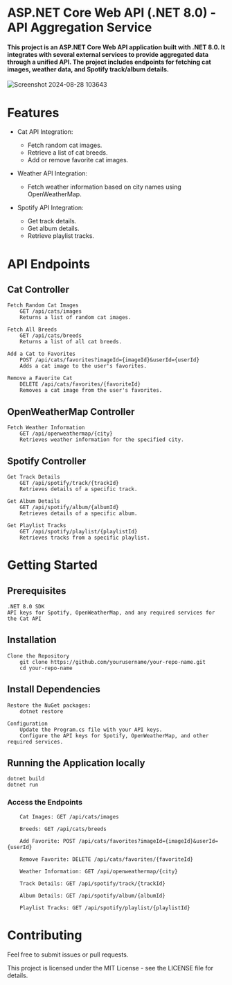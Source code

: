 # ASP.NET Core Web API (.NET 8.0) - API Aggregation Service

#### This project is an ASP.NET Core Web API application built with .NET 8.0. It integrates with several external services to provide aggregated data through a unified API. The project includes endpoints for fetching cat images, weather data, and Spotify track/album details.
![Screenshot 2024-08-28 103643](https://github.com/user-attachments/assets/e92560e8-1fdd-4aac-816f-49c2f2026051)

# Features

- Cat API Integration:
  - Fetch random cat images.
  - Retrieve a list of cat breeds.
  - Add or remove favorite cat images.

- Weather API Integration:
  - Fetch weather information based on city names using OpenWeatherMap.

- Spotify API Integration:
  - Get track details.
  - Get album details.
  - Retrieve playlist tracks.

# API Endpoints
## Cat Controller

    Fetch Random Cat Images
        GET /api/cats/images
        Returns a list of random cat images.

    Fetch All Breeds
        GET /api/cats/breeds
        Returns a list of all cat breeds.

    Add a Cat to Favorites
        POST /api/cats/favorites?imageId={imageId}&userId={userId}
        Adds a cat image to the user's favorites.

    Remove a Favorite Cat
        DELETE /api/cats/favorites/{favoriteId}
        Removes a cat image from the user's favorites.

## OpenWeatherMap Controller

    Fetch Weather Information
        GET /api/openweathermap/{city}
        Retrieves weather information for the specified city.

## Spotify Controller

    Get Track Details
        GET /api/spotify/track/{trackId}
        Retrieves details of a specific track.

    Get Album Details
        GET /api/spotify/album/{albumId}
        Retrieves details of a specific album.

    Get Playlist Tracks
        GET /api/spotify/playlist/{playlistId}
        Retrieves tracks from a specific playlist.

# Getting Started
## Prerequisites

    .NET 8.0 SDK
    API keys for Spotify, OpenWeatherMap, and any required services for the Cat API

## Installation

    Clone the Repository
        git clone https://github.com/yourusername/your-repo-name.git
        cd your-repo-name

## Install Dependencies

    Restore the NuGet packages:
        dotnet restore

    Configuration
        Update the Program.cs file with your API keys.
        Configure the API keys for Spotify, OpenWeatherMap, and other required services.

## Running the Application locally

    dotnet build
    dotnet run

### Access the Endpoints

        Cat Images: GET /api/cats/images

        Breeds: GET /api/cats/breeds

        Add Favorite: POST /api/cats/favorites?imageId={imageId}&userId={userId}

        Remove Favorite: DELETE /api/cats/favorites/{favoriteId}

        Weather Information: GET /api/openweathermap/{city}

        Track Details: GET /api/spotify/track/{trackId}

        Album Details: GET /api/spotify/album/{albumId}

        Playlist Tracks: GET /api/spotify/playlist/{playlistId}

# Contributing

Feel free to submit issues or pull requests. 

This project is licensed under the MIT License - see the LICENSE file for details.
